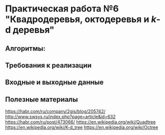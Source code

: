# Практическая работа №6 "Квадродеревья, октодеревья и *k*-d деревья"

## Алгоритмы:

<!-- поиск столкновений
сжатие изображения
поиск ближайшего соседа (на карте) -->

##  Требования к реализации

## Входные и выходные данные

## Полезные материалы

https://habr.com/ru/company/2gis/blog/205742/
http://www.swsys.ru/index.php?page=article&id=632
https://habr.com/ru/post/473066/
https://en.wikipedia.org/wiki/Quadtree
https://en.wikipedia.org/wiki/K-d_tree
https://en.wikipedia.org/wiki/Octree

